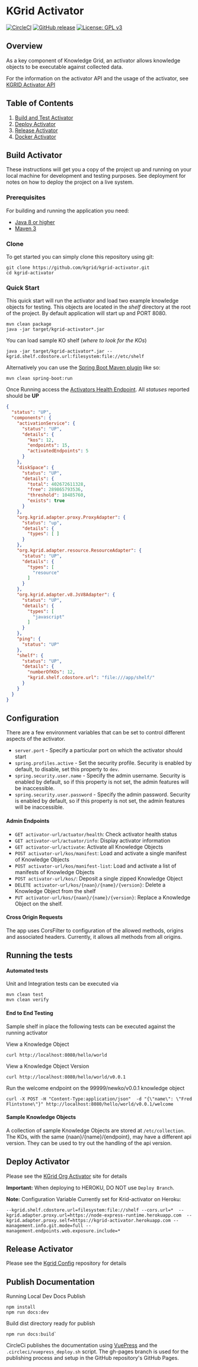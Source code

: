 # KGrid Activator
[![CircleCI](https://circleci.com/gh/kgrid/kgrid-activator.svg?style=svg)](https://circleci.com/gh/kgrid/kgrid-activator)
[![GitHub release](https://img.shields.io/github/release/kgrid/kgrid-activator.svg)](https://github.com/kgrid/kgrid-activator/releases/)
[![License: GPL v3](https://img.shields.io/badge/License-GPLv3-blue.svg)](https://www.gnu.org/licenses/gpl-3.0)

## Overview
As a key component of Knowledge Grid, an activator allows knowledge objects to be executable against collected data.

For the information on the activator API and the usage of the activator, see [KGRID Activator API](api.md)

## Table of Contents

1. [Build and Test Activator](#build-activator)
2. [Deploy Activator](#deploy-activator)
2. [Release Activator](#release-activator)
2. [Docker Activator](docker.md)


## Build Activator

These instructions will get you a copy of the project up and running on your local machine for development and testing purposes. See deployment for notes on how to deploy the project on a live system.

### Prerequisites
For building and running the application you need:

- [Java 8 or higher](https://www.oracle.com/java/)
- [Maven 3](https://maven.apache.org)

### Clone
To get started you can simply clone this repository using git:
```
git clone https://github.com/kgrid/kgrid-activator.git
cd kgrid-activator
```

### Quick Start
This quick start will run the activator and load two example knowledge objects for testing.  This objects are located
in the _shelf_ directory at the root of the project. By default application will start up and PORT 8080.
```
mvn clean package
java -jar target/kgrid-activator*.jar
```
You can load sample KO shelf (_where to look for the KOs_)
```
java -jar target/kgrid-activator*.jar --kgrid.shelf.cdostore.url:filesystem:file://etc/shelf
```
Alternatively you can use the [Spring Boot Maven plugin](https://docs.spring.io/spring-boot/docs/current/reference/html/build-tool-plugins-maven-plugin.html) like so:

```
mvn clean spring-boot:run
```

Once Running access the [Activators Health Endpoint](http://localhost:8080/health).  All _statuses_ reported should be **UP**

```json
{
  "status": "UP",
  "components": {
    "activationService": {
      "status": "UP",
      "details": {
        "kos": 12,
        "endpoints": 15,
        "activatedEndpoints": 5
      }
    },
    "diskSpace": {
      "status": "UP",
      "details": {
        "total": 402672611328,
        "free": 289865793536,
        "threshold": 10485760,
        "exists": true
      }
    },
    "org.kgrid.adapter.proxy.ProxyAdapter": {
      "status": "up",
      "details": {
        "types": [ ]
      }
    },
    "org.kgrid.adapter.resource.ResourceAdapter": {
      "status": "UP",
      "details": {
        "types": [
          "resource"
        ]
      }
    },
    "org.kgrid.adapter.v8.JsV8Adapter": {
      "status": "UP",
      "details": {
        "types": [
          "javascript"
        ]
      }
    },
    "ping": {
      "status": "UP"
    },
    "shelf": {
      "status": "UP",
      "details": {
        "numberOfKOs": 12,
        "kgrid.shelf.cdostore.url": "file:///app/shelf/"
      }
    }
  }
}
```
## Configuration
There are a few environment variables that can be set to control different aspects of the activator.
- `server.port` - Specify a particular port on which the activator should start
- `spring.profiles.active` - Set the security profile. Security is enabled by default, to disable, set this property to `dev`.
- `spring.security.user.name` - Specify the admin username. Security is enabled by default, so if this property is not set, the admin features will be inaccessible.
- `spring.security.user.password` - Specify the admin password. Security is enabled by default, so if this property is not set, the admin features will be inaccessible.

#### Admin Endpoints

- `GET activator-url/actuator/health`: Check activator health status
- `GET activator-url/actuator/info`: Display activator information
- `GET activator-url/activate`: Activate all Knowledge Objects
- `POST activator-url/kos/manifest`: Load and activate a single manifest of Knowledge Objects
- `POST activator-url/kos/manifest-list`: Load and activate a list of manifests of Knowledge Objects
- `POST activator-url/kos/`: Deposit a single zipped Knowledge Object
- `DELETE activator-url/kos/{naan}/{name}/{version}`: Delete a Knowledge Object from the shelf
- `PUT activator-url/kos/{naan}/{name}/{version}`: Replace a Knowledge Object on the shelf.


#### Cross Origin Requests
The app uses CorsFilter to configuration of the allowed methods, origins and associated headers. Currently, it allows all methods from all origins. 

## Running the tests


#### Automated tests
Unit and Integration tests can be executed via
```
mvn clean test
mvn clean verify
```

#### End to End Testing

Sample shelf in place the following tests can be executed against the running activator

View a Knowledge Object

```
curl http://localhost:8080/hello/world
```

View a Knowledge Object Version

```
curl http://localhost:8080/hello/world/v0.0.1
```

Run the welcome endpoint on the 99999/newko/v0.0.1 knowledge object
```
curl -X POST -H "Content-Type:application/json"  -d "{\"name\": \"Fred Flintstone\"}" http://localhost:8080/hello/world/v0.0.1/welcome
```

#### Sample Knowledge Objects

A collection of sample Knowledge Objects are stored at `/etc/collection`. The KOs, with the same {naan}/{name}/{endpoint}, may have a different api version. They can be used to try out the handling of the api version. 

## Deploy Activator
Please see the [KGrid Org Activator](http://kgrid.org/kgrid-activator/) site for details

__Important:__ When deploying to HEROKU, DO NOT use `Deploy Branch`.

__Note:__
Configuration Variable Currently set for Krid-activator on Heroku:
```
--kgrid.shelf.cdostore.url=filesystem:file://shelf --cors.url=*  --kgrid.adapter.proxy.url=https://node-express-runtime.herokuapp.com  --kgrid.adapter.proxy.self=https://kgrid-activator.herokuapp.com --management.info.git.mode=full --management.endpoints.web.exposure.include=*
```
## Release Activator
Please see the  [Kgrid Config](https://github.com/kgrid/kgrid-config/tree/master/release-code) repository for details


## Publish Documentation

Running Local Dev Docs Publish
```
npm install
npm run docs:dev
```

Build dist directory ready for publish

```
npm run docs:build`
```

CircleCi publishes the documentation using [VuePress](https://vuepress.vuejs.org/) and
the ```.circleci/vuepress_deploy.sh``` script.  The gh-pages branch is used for the publishing process and setup in the
GitHub repository's GitHub Pages.


